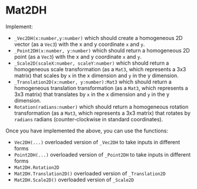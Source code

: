 # Mat2DH

Implement:
- `_Vec2DH(x:number,y:number)` which should create a homogeneous 2D vector (as a `Vec3`) with the x and y coordinate `x` and `y`.
- `_Point2DH(x:number, y:number)` which should return a homogeneous 2D point (as a `Vec3`) with the x and y coordinate `x` and `y`.
- `_Scale2D(scaleX:number, scaleY:number)` which should return a homogeneous scale transformation (as a `Mat3`, which represents a 3x3 matrix) that scales by `x` in the x dimension and `y` in the y dimension.
- `_Translation2D(x:number, y:number):Mat3` which should return a homogeneous translation transformation (as a `Mat3`, which represents a 3x3 matrix) that translates by `x` in the x dimension and `y` in the y dimension.
- `Rotation(radians:number)` which should return a homogeneous rotation transformation (as a `Mat3`, which represents a 3x3 matrix) that rotates by `radians` radians (counter-clockwise in standard coordinates).

Once you have implemented the above, you can use the functions:

- `Vec2DH(...)` overloaded version of `_Vec2DH` to take inputs in different forms
- `Point2DH(...)` overloaded version of `_Point2DH` to take inputs in different forms
- `Mat2DH.Rotation2D`
- `Mat2DH.Translation2D()` overloaded version of `_Translation2D`
- `Mat2DH.Scale2D()` overloaded version of `_Scale2D`
